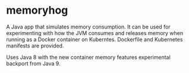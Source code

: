# memoryhog
A Java app that simulates memory consumption. It can be used for experimenting with how the JVM consumes and releases memory
when running as a Docker container on Kuberntes. Dockerfile and Kubernetes manifests are provided.

Uses Java 8 with the new container memory features experimental backport from Java 9.
